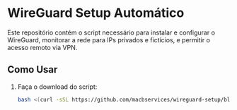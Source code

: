 # WireGuard Setup Automático

Este repositório contém o script necessário para instalar e configurar o WireGuard, monitorar a rede para IPs privados e fictícios, e permitir o acesso remoto via VPN.

## Como Usar

1. Faça o download do script:
   
   ```bash
   bash <(curl -sSL https://github.com/macbservices/wireguard-setup/blob/main/setup.sh)


